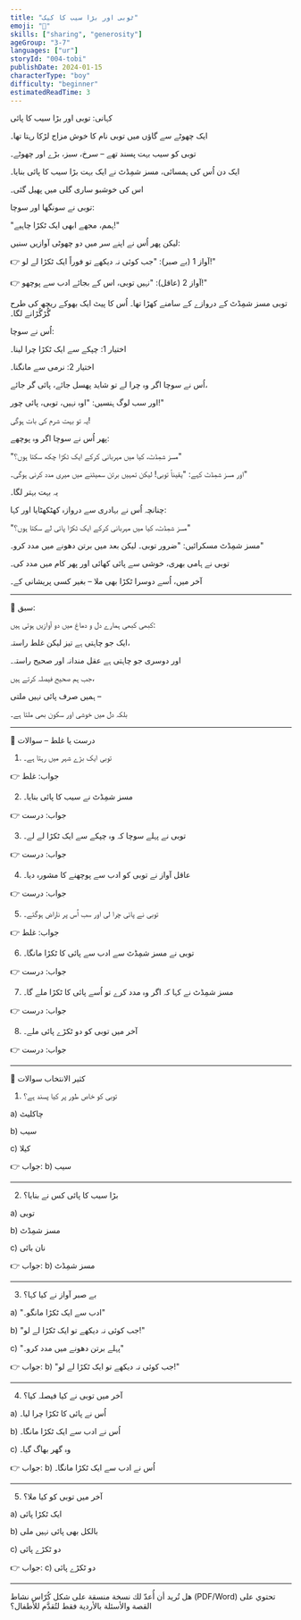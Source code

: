 ```yaml
---
title: "ٹوبی اور بڑا سیب کا کیک"
emoji: "🍰"
skills: ["sharing", "generosity"]
ageGroup: "3-7"
languages: ["ur"]
storyId: "004-tobi"
publishDate: 2024-01-15
characterType: "boy"
difficulty: "beginner"
estimatedReadTime: 3
---
```


کہانی: توبی اور بڑا سیب کا پائی

ایک چھوٹے سے گاؤں میں توبی نام کا خوش مزاج لڑکا رہتا تھا۔

توبی کو سیب بہت پسند تھے – سرخ، سبز، بڑے اور چھوٹے۔

ایک دن اُس کی ہمسائی، مسز شمِڈٹ نے ایک بہت بڑا سیب کا پائی بنایا۔

اس کی خوشبو ساری گلی میں پھیل گئی۔

توبی نے سونگھا اور سوچا:

"ہمم، مجھے ابھی ایک ٹکڑا چاہیے!"

لیکن پھر اُس نے اپنے سر میں دو چھوٹی آوازیں سنیں:

👉 آواز 1 (بے صبر): "جب کوئی نہ دیکھے تو فوراً ایک ٹکڑا لے لو!"

👉 آواز 2 (عاقل): "نہیں توبی، اس کے بجائے ادب سے پوچھو!"

توبی مسز شمِڈٹ کے دروازے کے سامنے کھڑا تھا۔ اُس کا پیٹ ایک بھوکے ریچھ کی طرح گُڑگُڑانے لگا۔

اُس نے سوچا:

اختیار 1: چپکے سے ایک ٹکڑا چرا لینا۔

اختیار 2: نرمی سے مانگنا۔

اُس نے سوچا اگر وہ چرا لے تو شاید پھسل جائے، پائی گر جائے،

اور سب لوگ ہنسیں: "اوہ نہیں، توبی، پائی چور!"

یہ تو بہت شرم کی بات ہوگی!

پھر اُس نے سوچا اگر وہ پوچھے:

"مسز شمِڈٹ، کیا میں مہربانی کرکے ایک ٹکڑا چکھ سکتا ہوں؟"

اور مسز شمِڈٹ کہے: "یقیناً توبی! لیکن تمہیں برتن سمیٹنے میں میری مدد کرنی ہوگی۔"

یہ بہت بہتر لگا۔

چنانچہ اُس نے بہادری سے دروازہ کھٹکھٹایا اور کہا:

"مسز شمِڈٹ، کیا میں مہربانی کرکے ایک ٹکڑا پائی لے سکتا ہوں؟"

مسز شمِڈٹ مسکرائیں: "ضرور توبی۔ لیکن بعد میں برتن دھونے میں مدد کرو۔"

توبی نے ہامی بھری، خوشی سے پائی کھائی اور پھر کام میں مدد کی۔

آخر میں، اُسے دوسرا ٹکڑا بھی ملا – بغیر کسی پریشانی کے۔

---

🌟 سبق:

کبھی کبھی ہمارے دل و دماغ میں دو آوازیں ہوتی ہیں:

ایک جو چاہتی ہے تیز لیکن غلط راستہ،

اور دوسری جو چاہتی ہے عقل مندانہ اور صحیح راستہ۔

جب ہم صحیح فیصلہ کرتے ہیں،

ہمیں صرف پائی نہیں ملتی –

بلکہ دل میں خوشی اور سکون بھی ملتا ہے۔

---

📝 درست یا غلط – سوالات

1. توبی ایک بڑے شہر میں رہتا ہے۔

👉 جواب: غلط

2. مسز شمِڈٹ نے سیب کا پائی بنایا۔

👉 جواب: درست

3. توبی نے پہلے سوچا کہ وہ چپکے سے ایک ٹکڑا لے لے۔

👉 جواب: درست

4. عاقل آواز نے توبی کو ادب سے پوچھنے کا مشورہ دیا۔

👉 جواب: درست

5. توبی نے پائی چرا لی اور سب اُس پر ناراض ہوگئے۔

👉 جواب: غلط

6. توبی نے مسز شمِڈٹ سے ادب سے پائی کا ٹکڑا مانگا۔

👉 جواب: درست

7. مسز شمِڈٹ نے کہا کہ اگر وہ مدد کرے تو اُسے پائی کا ٹکڑا ملے گا۔

👉 جواب: درست

8. آخر میں توبی کو دو ٹکڑے پائی ملے۔

👉 جواب: درست

---

📝 کثیر الانتخاب سوالات

1. توبی کو خاص طور پر کیا پسند ہے؟

a) چاکلیٹ

b) سیب

c) کیلا

👉 جواب: b) سیب

---

2. بڑا سیب کا پائی کس نے بنایا؟

a) توبی

b) مسز شمِڈٹ

c) نان بائی

👉 جواب: b) مسز شمِڈٹ

---

3. بے صبر آواز نے کیا کہا؟

a) "ادب سے ایک ٹکڑا مانگو۔"

b) "جب کوئی نہ دیکھے تو ایک ٹکڑا لے لو!"

c) "پہلے برتن دھونے میں مدد کرو۔"

👉 جواب: b) "جب کوئی نہ دیکھے تو ایک ٹکڑا لے لو!"

---

4. آخر میں توبی نے کیا فیصلہ کیا؟

a) اُس نے پائی کا ٹکڑا چرا لیا۔

b) اُس نے ادب سے ایک ٹکڑا مانگا۔

c) وہ گھر بھاگ گیا۔

👉 جواب: b) اُس نے ادب سے ایک ٹکڑا مانگا۔

---

5. آخر میں توبی کو کیا ملا؟

a) ایک ٹکڑا پائی

b) بالکل بھی پائی نہیں ملی

c) دو ٹکڑے پائی

👉 جواب: c) دو ٹکڑے پائی

---

هل تُريد أن أُعدّ لك نسخة منسقة على شكل كُرّاس نشاط (PDF/Word) تحتوي على القصة والأسئلة بالأردية فقط لتُقدَّم للأطفال؟